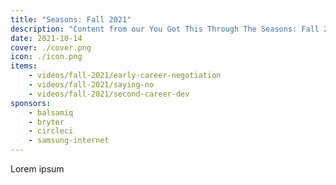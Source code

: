 ```yaml
---
title: "Seasons: Fall 2021"
description: "Content from our You Got This Through The Seasons: Fall 2021 event."
date: 2021-10-14
cover: ./cover.png
icon: ./icon.png
items:
    - videos/fall-2021/early-career-negotiation
    - videos/fall-2021/saying-no
    - videos/fall-2021/second-career-dev
sponsors:
    - balsamiq
    - bryter
    - circleci
    - samsung-internet
---
```


Lorem ipsum
